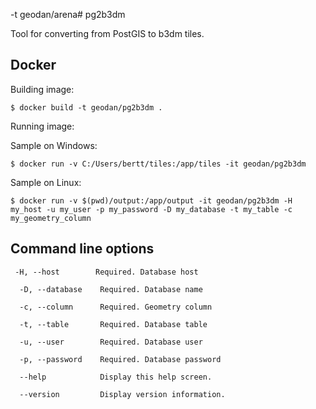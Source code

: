 ﻿-t geodan/arena# pg2b3dm

Tool for converting from PostGIS to b3dm tiles.

## Docker

Building image:

```
$ docker build -t geodan/pg2b3dm .
```

Running image:

Sample on Windows: 

```
$ docker run -v C:/Users/bertt/tiles:/app/tiles -it geodan/pg2b3dm
```

Sample on Linux:

```
$ docker run -v $(pwd)/output:/app/output -it geodan/pg2b3dm -H my_host -u my_user -p my_password -D my_database -t my_table -c my_geometry_column
```

## Command line options

```
 -H, --host        Required. Database host

  -D, --database    Required. Database name

  -c, --column      Required. Geometry column

  -t, --table       Required. Database table

  -u, --user        Required. Database user

  -p, --password    Required. Database password

  --help            Display this help screen.

  --version         Display version information.
  ```
